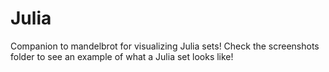 # Julia
Companion to mandelbrot for visualizing Julia sets! Check the screenshots folder to see an example of what a Julia set looks like!
